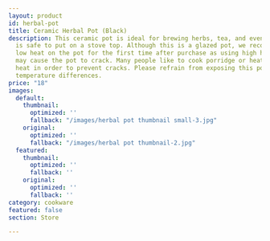 ```yaml
---
layout: product
id: herbal-pot
title: Ceramic Herbal Pot (Black)
description: This ceramic pot is ideal for brewing herbs, tea, and even soups. This
  is safe to put on a stove top. Although this is a glazed pot, we recommend using
  low heat on the pot for the first time after purchase as using high heat immediately
  may cause the pot to crack. Many people like to cook porridge or heat water on low
  heat in order to prevent cracks. Please refrain from exposing this pot to extreme
  temperature differences.
price: "18"
images:
  default:
    thumbnail:
      optimized: ''
      fallback: "/images/herbal pot thumbnail small-3.jpg"
    original:
      optimized: ''
      fallback: "/images/herbal pot thumbnail-2.jpg"
  featured:
    thumbnail:
      optimized: ''
      fallback: ''
    original:
      optimized: ''
      fallback: ''
category: cookware
featured: false
section: Store

---
```

